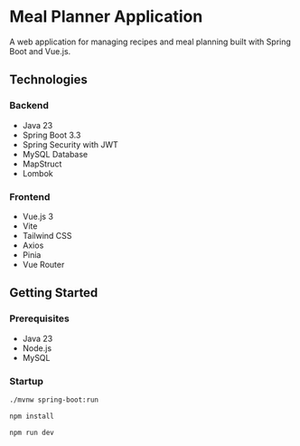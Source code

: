 # Meal Planner Application

A web application for managing recipes and meal planning built with Spring Boot and Vue.js.

## Technologies

### Backend
- Java 23
- Spring Boot 3.3
- Spring Security with JWT
- MySQL Database
- MapStruct
- Lombok

### Frontend  
- Vue.js 3
- Vite
- Tailwind CSS
- Axios
- Pinia
- Vue Router

## Getting Started

### Prerequisites
- Java 23
- Node.js
- MySQL

### Startup
```sh
./mvnw spring-boot:run
```
```sh
npm install
```
```sh
npm run dev
```